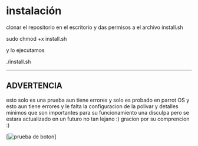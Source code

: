 
# instalación

clonar el repositorio en el escritorio y das permisos a el archivo install.sh 

sudo chmod +x install.sh

y lo ejecutamos 

./install.sh
___
## ADVERTENCIA

esto solo es una prueba aun tiene errores y solo es probado en parrot OS y esto aun tiene errores y le falta la configuracion de la polivar y detalles minimos que son importantes para su funcionamiento una disculpa pero se estara actualizado en un futuro no tan lejano :) gracion por su comprencion :) 

[![prueba de boton](https://www.google.com/search?client=firefox-b-d&q=ghost)]
